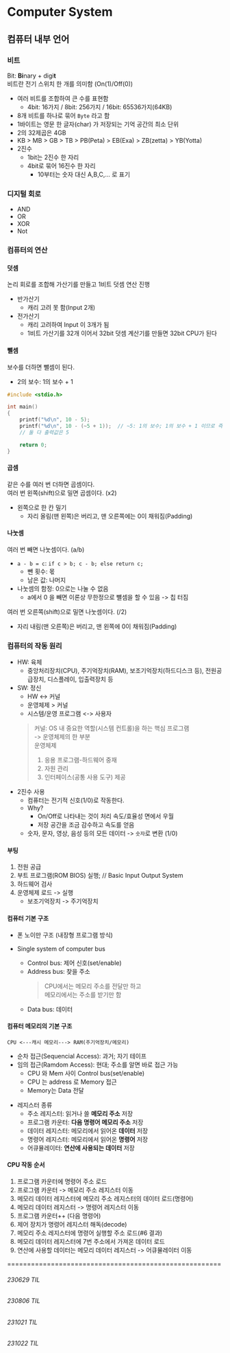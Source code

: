 # Computer System

## 컴퓨터 내부 언어
### 비트
Bit: **Bi**nary + digi**t**<br>
비트란 전기 스위치 한 개를 의미함 (On(1)/Off(0))
- 여러 비트를 조합하여 큰 수를 표현함
    - 4bit: 16가지 / 8bit: 256가지 / 16bit: 65536가지(64KB)
- 8개 비트를 하나로 묶어 `Byte` 라고 함
- 1바이트는 영문 한 글자(char) 가 저장되는 기억 공간의 최소 단위
- 2의 32제곱은 4GB
- KB > MB > GB > TB > PB(Peta) > EB(Exa) > ZB(zetta) > YB(Yotta)
- 2진수
    - 1bit는 2진수 한 자리
    - 4bit로 묶어 16진수 한 자리
        - 10부터는 숫자 대신 A,B,C,... 로 표기

### 디지털 회로
- AND
- OR
- XOR
- Not

### 컴퓨터의 연산
#### 덧셈
논리 회로를 조합해 가산기를 만들고 1비트 덧셈 연산 진행
* 반가산기
    - 캐리 고려 못 함(Input 2개)
* 전가산기
    - 캐리 고려하여 Input 이 3개가 됨
    - 1비트 가산기를 32개 이어서 32bit 덧셈 계산기를 만들면 32bit CPU가 된다

#### 뺄셈
보수를 더하면 뺄셈이 된다.
- 2의 보수: 1의 보수 + 1
```C
#include <stdio.h>

int main()
{
    printf("%d\n", 10 - 5);
    printf("%d\n", 10 - (~5 + 1));  // ~5: 1의 보수; 1의 보수 + 1 이므로 즉 2의 보수
    // 둘 다 출력값은 5

    return 0;
}
```

#### 곱셈
같은 수를 여러 번 더하면 곱셈이다.<br>
여러 번 왼쪽(shift)으로 밀면 곱셈이다. (x2)
- 왼쪽으로 한 칸 밀기
    - 자리 올림(맨 왼쪽)은 버리고, 맨 오른쪽에는 0이 채워짐(Padding)

#### 나눗셈
여러 번 빼면 나눗셈이다. (a/b)
- `a - b = c`: `if c > b; c - b; else return c;`
    - 뺀 횟수: 몫
    - 남은 값: 나머지
- 나눗셈의 함정: 0으로는 나눌 수 없음
    - a에서 0 을 빼면 이론상 무한정으로 뺼셈을 할 수 있음 -> 칩 터짐

여러 번 오른쪽(shift)으로 밀면 나눗셈이다. (/2)
- 자리 내림(맨 오른쪽)은 버리고, 맨 왼쪽에 0이 채워짐(Padding)

### 컴퓨터의 작동 원리
* HW: 육체 
    * 중앙처리장치(CPU), 주기억장치(RAM), 보조기억장치(하드디스크 등), 전원공급장치, 디스플레이, 입출력장치 등
* SW: 정신
    * HW <-> 커널
    * 운영체제 > 커널
    * 시스템/운영 프로그램 <-> 사용자
    > 커널: OS 내 중요한 역할(시스템 컨트롤)을 하는 핵심 프로그램<br>
    > -> 운영체제의 한 부분 <br>
    > 운영체제
    > 1. 응용 프로그램-하드웨어 중재
    > 2. 자원 관리
    > 3. 인터페이스(공통 사용 도구) 제공
* 2진수 사용
    * 컴퓨터는 전기적 신호(1/0)로 작동한다.
    * Why?
        * On/Off로 나타내는 것이 처리 속도/효율성 면에서 우월 
        * 저장 공간을 조금 감수하고 속도를 얻음
    * 숫자, 문자, 영상, 음성 등의 모든 데이터 -> `숫자`로 변환 (1/0)

#### 부팅
1. 전원 공급
2. 부트 프로그램(ROM BIOS) 실행; // Basic Input Output System
3. 하드웨어 검사
4. 운영체제 로드 -> 실행
    * 보조기억장치 -> 주기억장치

#### 컴퓨터 기본 구조
* 폰 노이만 구조 (내장형 프로그램 방식)


* Single system of computer bus

    - Control bus: 제어 신호(set/enable)
    - Address bus: 찾을 주소<br>
        > CPU에서는 메모리 주소를 전달만 하고<br>
        > 메모리에서는 주소를 받기만 함
    - Data bus: 데이터


#### 컴퓨터 메모리의 기본 구조
```
CPU <---캐시 메모리---> RAM(주기억장치/메모리)
```
- 순차 접근(Sequencial Access): 과거; 자기 테이프
- 임의 접근(Ramdom Access): 현대; 주소를 알면 바로 접근 가능
    - CPU 와 Mem 사이 Control bus(set/enable)
    - CPU 는 address 로 Memory 접근
    - Memory는 Data 전달

* 레지스터 종류
    - 주소 레지스터: 읽거나 쓸 **메모리 주소** 저장
    - 프로그램 카운터: **다음 명령어 메모리 주소** 저장
    - 데이터 레지스터: 메모리에서 읽어온 **데이터** 저장
    - 명령어 레지스터: 메모리에서 읽어온 **명령어** 저장
    - 어큐뮬레이터: **연산에 사용되는 데이터** 저장

#### CPU 작동 순서
1. 프로그램 카운터에 명령어 주소 로드
2. 프로그램 카운터 -> 메모리 주소 레지스터 이동
3. 메모리 데이터 레지스터에 메모리 주소 레지스터의 데이터 로드(명령어)
4. 메모리 데이터 레지스터 -> 명령어 레지스터 이동
5. 프로그램 카운터++ (다음 명령어)
6. 제어 장치가 명령어 레지스터 해독(decode)
7. 메모리 주소 레지스터에 명령어 실행할 주소 로드(#6 결과)
8. 메모리 데이터 레지스터에 7번 주소에서 가져온  데이터 로드
9. 연산에 사용할 데이터는 메모리 데이터 레지스터 -> 어큐뮬레이터 이동


======================================================
###### 230629 TIL
###### 230806 TIL
###### 231021 TIL
###### 231022 TIL